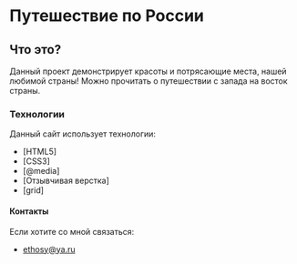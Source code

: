 # Путешествие по России

## Что это?

Данный проект демонстрирует красоты и потрясающие места, нашей любимой страны!
Можно прочитать о путешествии с запада на восток страны.

### Технологии

Данный сайт использует технологии:

* [HTML5]
* [CSS3]  
* [@media]
* [Отзывчивая верстка]
* [grid]

#### Контакты

Если хотите со мной связаться:

- ethosy@ya.ru


